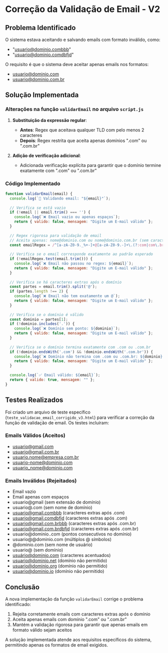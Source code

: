 # Correção da Validação de Email - V2

## Problema Identificado

O sistema estava aceitando e salvando emails com formato inválido, como:
- "usuario@dominio.combbb"
- "usuario@dominio.comdbfjd"

O requisito é que o sistema deve aceitar apenas emails nos formatos:
- usuario@dominio.com
- usuario@dominio.com.br

## Solução Implementada

### Alterações na função `validarEmail` no arquivo `script.js`

1. **Substituição da expressão regular**:
   - **Antes**: Regex que aceitava qualquer TLD com pelo menos 2 caracteres
   - **Depois**: Regex restrita que aceita apenas domínios ".com" ou ".com.br"

2. **Adição de verificação adicional**:
   - Adicionada verificação explícita para garantir que o domínio termine exatamente com ".com" ou ".com.br"

### Código Implementado

```javascript
function validarEmail(email) {
  console.log(`🧪 Validando email: "${email}"`);
  
  // Verifica se está vazio
  if (!email || email.trim() === '') {
    console.log(`❌ Email vazio ou apenas espaços`);
    return { valido: false, mensagem: "Digite um E-mail válido" };
  }
  
  // Regex rigorosa para validação de email
  // Aceita apenas: nome@dominio.com ou nome@dominio.com.br (sem caracteres extras)
  const emailRegex = /^[a-zA-Z0-9._%+-]+@[a-zA-Z0-9.-]+\.(?:com|com\.br)$/;
  
  // Verifica se o email corresponde exatamente ao padrão esperado
  if (!emailRegex.test(email.trim())) {
    console.log(`❌ Email não passou no regex: ${email}`);
    return { valido: false, mensagem: "Digite um E-mail válido" };
  }
  
  // Verifica se há caracteres extras após o domínio
  const partes = email.trim().split('@');
  if (partes.length !== 2) {
    console.log(`❌ Email não tem exatamente um @`);
    return { valido: false, mensagem: "Digite um E-mail válido" };
  }
  
  // Verifica se o domínio é válido
  const dominio = partes[1];
  if (!dominio.includes('.')) {
    console.log(`❌ Domínio sem ponto: ${dominio}`);
    return { valido: false, mensagem: "Digite um E-mail válido" };
  }
  
  // Verifica se o domínio termina exatamente com .com ou .com.br
  if (!dominio.endsWith('.com') && !dominio.endsWith('.com.br')) {
    console.log(`❌ Domínio não termina com .com ou .com.br: ${dominio}`);
    return { valido: false, mensagem: "Digite um E-mail válido" };
  }
  
  console.log(`✅ Email válido: ${email}`);
  return { valido: true, mensagem: "" };
}
```

## Testes Realizados

Foi criado um arquivo de teste específico (`teste_validacao_email_corrigido_v3.html`) para verificar a correção da função de validação de email. Os testes incluíram:

### Emails Válidos (Aceitos)
- usuario@gmail.com
- usuario@gmail.com.br
- usuario.nome@empresa.com.br
- usuario-nome@dominio.com
- usuario_nome@dominio.com

### Emails Inválidos (Rejeitados)
- Email vazio
- Email apenas com espaços
- usuario@gmail (sem extensão de domínio)
- usuario@.com (sem nome de domínio)
- usuario@gmail.combbb (caracteres extras após .com)
- usuario@gmail.comdbfjd (caracteres extras após .com)
- usuario@gmail.com.brbbb (caracteres extras após .com.br)
- usuario@gmail.com.brdbfjd (caracteres extras após .com.br)
- usuario@dominio..com (pontos consecutivos no domínio)
- usuario@@dominio.com (múltiplos @ símbolos)
- @dominio.com (sem nome de usuário)
- usuario@ (sem domínio)
- usuário@dominio.com (caracteres acentuados)
- usuario@dominio.net (domínio não permitido)
- usuario@dominio.org (domínio não permitido)
- usuario@dominio.io (domínio não permitido)

## Conclusão

A nova implementação da função `validarEmail` corrige o problema identificado:

1. Rejeita corretamente emails com caracteres extras após o domínio
2. Aceita apenas emails com domínio ".com" ou ".com.br"
3. Mantém a validação rigorosa para garantir que apenas emails em formato válido sejam aceitos

A solução implementada atende aos requisitos específicos do sistema, permitindo apenas os formatos de email exigidos.